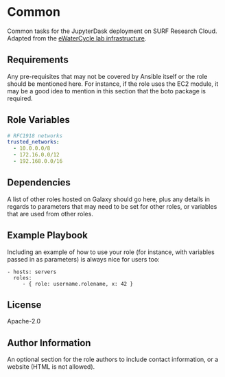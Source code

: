 Common
======

Common tasks for the JupyterDask deployment on SURF Research Cloud. Adapted from the [eWaterCycle lab infrastructure](https://github.com/eWaterCycle/infra).

Requirements
------------

Any pre-requisites that may not be covered by Ansible itself or the role should be mentioned here. For instance, if the role uses the EC2 module, it may be a good idea to mention in this section that the boto package is required.

Role Variables
--------------

```yaml
# RFC1918 networks
trusted_networks:
  - 10.0.0.0/8
  - 172.16.0.0/12
  - 192.168.0.0/16
```

Dependencies
------------

A list of other roles hosted on Galaxy should go here, plus any details in regards to parameters that may need to be set for other roles, or variables that are used from other roles.

Example Playbook
----------------

Including an example of how to use your role (for instance, with variables passed in as parameters) is always nice for users too:

    - hosts: servers
      roles:
         - { role: username.rolename, x: 42 }

License
-------

Apache-2.0

Author Information
------------------

An optional section for the role authors to include contact information, or a website (HTML is not allowed).
